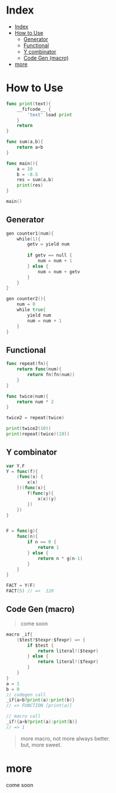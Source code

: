 # Index
- [Index](#index)
- [How to Use](#how-to-use)
  - [Generator](#generator)
  - [Functional](#functional)
  - [Y combinator](#y-combinator)
  - [Code Gen (macro)](#code-gen-macro)
- [more](#more)

# How to Use

```go
func print(text){
    __fifcode__ {
        'text' load print
    }
    return
}

func sum(a,b){
    return a+b 
}

func main(){
    a = 10
    b = -8.5
    res = sum(a,b)
    print(res)
}

main()
```

## Generator
```go
gen counter1(num){
    while(1){
        getv = yield num
        
        if getv == null {
            num = num + 1
        } else {
            num = num + getv
        }
    }
}

gen counter2(){
    num = 0
    while true{
        yield num
        num = num + 1
    }
}
```

## Functional
```go
func repeat(fn){
    return func(num){
        return fn(fn(num))
    }
}

func twice(num){
    return num * 2
}

twice2 = repeat(twice)

print(twice2(10))
print(repeat(twice)(10))
```

## Y combinator
```go
var Y,F
Y = func(f){
    (func(x) {
        x(x)
    })(func(x){
        f(func(y){
            x(x)(y)
        })
    })
}


F = func(g){
    func(n){
        if n == 0 {
            return 1
        } else {
            return n * g(n-1)
        }
    }
}

FACT = Y(F)
FACT(5) // =>  120
```

## Code Gen (macro)
> come soon
```go
macro _if{
    ($test?$texpr:$fexpr) => {
        if $test {
            return literal!($texpr)
        } else {
            return literal!($fexpr)
        }
    }
}
a = 1
b = 0
// codegen call
_if{a>b?print(a):print(b)}
// => FUNCTION [print(a)]

// macro call
_if!{a>b?print(a):print(b)}
// => 1
```

> more macro, not more always better.
> <br>but, more sweet.

# more
come soon
